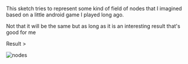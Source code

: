 This sketch tries to represent some kind of field of nodes that I imagined based on a little android game I played long ago. 

Not that it will be the same but as long as it is an interesting result that's good for me


Result >

![nodes](./nodes.png)
